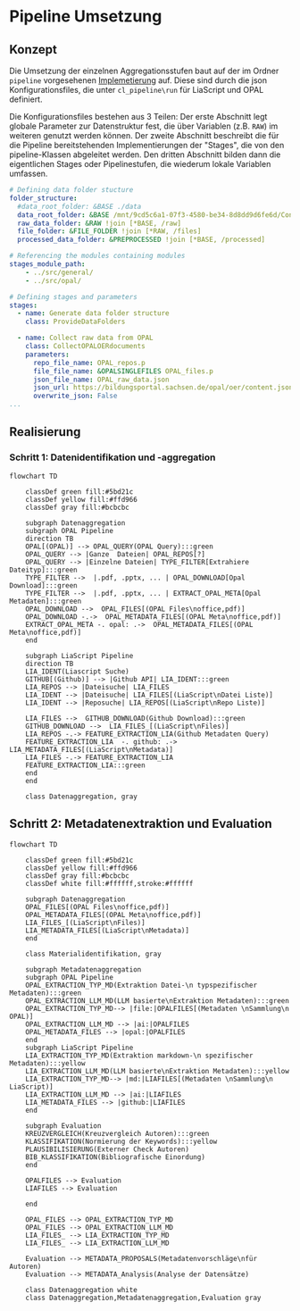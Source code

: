 # Pipeline Umsetzung

## Konzept

Die Umsetzung der einzelnen Aggregationsstufen baut auf der im Ordner `pipeline` vorgesehenen [Implemetierung](https://github.com/TUBAF-IFI-ConnectedLecturer/Data_aggregation/blob/main/pipeline/README.md) auf. 
Diese sind durch die json Konfigurationsfiles, die unter `cl_pipeline\run` für LiaScript und OPAL definiert.

Die Konfigurationsfiles bestehen aus 3 Teilen: Der erste Abschnitt legt globale Parameter zur Datenstruktur fest, die über Variablen (z.B. `RAW`) im weiteren genutzt werden können. 
Der zweite Abschnitt beschreibt die für die Pipeline bereitstehenden Implementierungen der "Stages", die von den pipeline-Klassen abgeleitet werden. 
Den dritten Abschnitt bilden dann die eigentlichen Stages oder Pipelinestufen, die wiederum lokale Variablen umfassen.


```yaml
# Defining data folder stucture
folder_structure:
  #data_root_folder: &BASE ./data
  data_root_folder: &BASE /mnt/9cd5c6a1-07f3-4580-be34-8d8dd9d6fe6d/Connected_Lecturers/Opal
  raw_data_folder: &RAW !join [*BASE, /raw]
  file_folder: &FILE_FOLDER !join [*RAW, /files]
  processed_data_folder: &PREPROCESSED !join [*BASE, /processed]

# Referencing the modules containing modules
stages_module_path:
    - ../src/general/
    - ../src/opal/

# Defining stages and parameters
stages:
  - name: Generate data folder structure
    class: ProvideDataFolders

  - name: Collect raw data from OPAL 
    class: CollectOPALOERdocuments
    parameters:
      repo_file_name: OPAL_repos.p
      file_file_name: &OPALSINGLEFILES OPAL_files.p
      json_file_name: OPAL_raw_data.json
      json_url: https://bildungsportal.sachsen.de/opal/oer/content.json
      overwrite_json: False
...
```

## Realisierung

### Schritt 1: Datenidentifikation und -aggregation

```mermaid
flowchart TD

    classDef green fill:#5bd21c
    classDef yellow fill:#ffd966
    classDef gray fill:#bcbcbc

    subgraph Datenaggregation
    subgraph OPAL Pipeline  
    direction TB
    OPAL[(OPAL)] --> OPAL_QUERY(OPAL Query):::green
    OPAL_QUERY --> |Ganze  Dateien| OPAL_REPOS[?]
    OPAL_QUERY --> |Einzelne Dateien| TYPE_FILTER[Extrahiere Dateityp]:::green
    TYPE_FILTER -->  |.pdf, .pptx, ... | OPAL_DOWNLOAD[Opal Download]:::green
    TYPE_FILTER -->  |.pdf, .pptx, ... | EXTRACT_OPAL_META[Opal Metadaten]:::green
    OPAL_DOWNLOAD -->  OPAL_FILES[(OPAL Files\noffice,pdf)]
    OPAL_DOWNLOAD -.->  OPAL_METADATA_FILES[(OPAL Meta\noffice,pdf)]
    EXTRACT_OPAL_META -. opal: .->  OPAL_METADATA_FILES[(OPAL Meta\noffice,pdf)]
    end    

    subgraph LiaScript Pipeline
    direction TB
    LIA_IDENT(Liascript Suche)
    GITHUB[(Github)] --> |Github API| LIA_IDENT:::green
    LIA_REPOS --> |Dateisuche| LIA_FILES
    LIA_IDENT --> |Dateisuche| LIA_FILES[(LiaScript\nDatei Liste)]
    LIA_IDENT --> |Reposuche| LIA_REPOS[(LiaScript\nRepo Liste)]

    LIA_FILES -->  GITHUB_DOWNLOAD(Github Download):::green
    GITHUB_DOWNLOAD -->  LIA_FILES_[(LiaScript\nFiles)]
    LIA_REPOS -.-> FEATURE_EXTRACTION_LIA(Github Metadaten Query)
    FEATURE_EXTRACTION_LIA  -. github: .->  LIA_METADATA_FILES[(LiaScript\nMetadata)]
    LIA_FILES -.-> FEATURE_EXTRACTION_LIA
    FEATURE_EXTRACTION_LIA:::green
    end  
    end

    class Datenaggregation, gray
```


## Schritt 2: Metadatenextraktion und Evaluation

```mermaid
flowchart TD

    classDef green fill:#5bd21c
    classDef yellow fill:#ffd966
    classDef gray fill:#bcbcbc
    classDef white fill:#ffffff,stroke:#ffffff

    subgraph Datenaggregation
    OPAL_FILES[(OPAL Files\noffice,pdf)]
    OPAL_METADATA_FILES[(OPAL Meta\noffice,pdf)]
    LIA_FILES_[(LiaScript\nFiles)]
    LIA_METADATA_FILES[(LiaScript\nMetadata)]
    end

    class Materialidentifikation, gray

    subgraph Metadatenaggregation
    subgraph OPAL Pipeline
    OPAL_EXTRACTION_TYP_MD(Extraktion Datei-\n typspezifischer Metadaten):::green
    OPAL_EXTRACTION_LLM_MD(LLM basierte\nExtraktion Metadaten):::green
    OPAL_EXTRACTION_TYP_MD--> |file:|OPALFILES[(Metadaten \nSammlung\n OPAL)]
    OPAL_EXTRACTION_LLM_MD --> |ai:|OPALFILES
    OPAL_METADATA_FILES --> |opal:|OPALFILES
    end
    subgraph LiaScript Pipeline
    LIA_EXTRACTION_TYP_MD(Extraktion markdown-\n spezifischer Metadaten):::yellow
    LIA_EXTRACTION_LLM_MD(LLM basierte\nExtraktion Metadaten):::yellow
    LIA_EXTRACTION_TYP_MD--> |md:|LIAFILES[(Metadaten \nSammlung\n LiaScript)]
    LIA_EXTRACTION_LLM_MD --> |ai:|LIAFILES
    LIA_METADATA_FILES --> |github:|LIAFILES
    end

    subgraph Evaluation
    KREUZVERGLEICH(Kreuzvergleich Autoren):::green 
    KLASSIFIKATION(Normierung der Keywords):::yellow
    PLAUSIBILISIERUNG(Externer Check Autoren)
    BIB_KLASSIFIKATION(Bibliografische Einordung)
    end

    OPALFILES --> Evaluation
    LIAFILES --> Evaluation

    end

    OPAL_FILES --> OPAL_EXTRACTION_TYP_MD
    OPAL_FILES --> OPAL_EXTRACTION_LLM_MD
    LIA_FILES_ --> LIA_EXTRACTION_TYP_MD
    LIA_FILES_ --> LIA_EXTRACTION_LLM_MD

    Evaluation --> METADATA_PROPOSALS(Metadatenvorschläge\nfür Autoren)
    Evaluation --> METADATA_Analysis(Analyse der Datensätze)

    class Datenaggregation white
    class Datenaggregation,Metadatenaggregation,Evaluation gray
```
